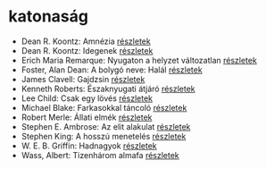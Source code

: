 # katonaság

- Dean R. Koontz: Amnézia [részletek](../_details/Dean%20R.%20Koontz.md#id_1094)
- Dean R. Koontz: Idegenek [részletek](../_details/Dean%20R.%20Koontz.md#id_1086)
- Erich Maria Remarque: Nyugaton a helyzet változatlan [részletek](../_details/Erich%20Maria%20Remarque.md#id_317)
- Foster, Alan Dean: A bolygó neve: Halál [részletek](../_details/Foster%2C%20Alan%20Dean.md#id_650)
- James Clavell: Gajdzsin [részletek](../_details/James%20Clavell.md#id_1028)
- Kenneth Roberts: Északnyugati átjáró [részletek](../_details/Kenneth%20Roberts.md#id_745)
- Lee Child: Csak egy lövés [részletek](../_details/Lee%20Child.md#id_392)
- Michael Blake: Farkasokkal táncoló [részletek](../_details/Michael%20Blake.md#id_721)
- Robert Merle: Állati elmék [részletek](../_details/Robert%20Merle.md#id_326)
- Stephen E. Ambrose: Az elit alakulat [részletek](../_details/Stephen%20E.%20Ambrose.md#id_316)
- Stephen King: A hosszú menetelés [részletek](../_details/Stephen%20King.md#id_932)
- W. E. B. Griffin: Hadnagyok [részletek](../_details/W.%20E.%20B.%20Griffin.md#id_320)
- Wass, Albert: Tizenhárom almafa [részletek](../_details/Wass%2C%20Albert.md#id_216)